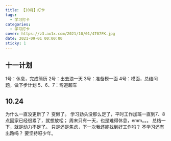 ```yaml
---
title: 【10月】打卡
tags:
  - 学习打卡
categories:
  - 学习打卡
cover: https://z3.ax1x.com/2021/10/01/4T07FK.jpg
date: 2021-09-01 00:00:00
sticky: 1
---
```


## 十一计划

1号：休息，完成简历
2号：出去浪一天
3号：准备模一面
4号：模面，总结问题，做下步计划
5、6、7：弯道超车

## 10.24

为什么一直没更新了？
变懒了。
学习劲头没那么足了，平时工作加班一直到7、8点回家已经很累了，就想放松；
周末只有一天，也是难得休息，emm。。。
总结一下，就是动力不足了。
只是还是焦虑，下一次我还能找到好工作吗？
不学习还有出路吗？
要坚持呀少年。

